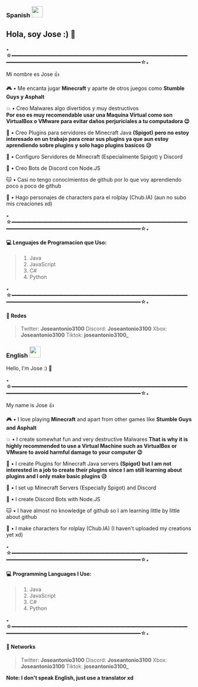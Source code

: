 ### Spanish <img src="https://upload.wikimedia.org/wikipedia/commons/8/89/Bandera_de_Espa%C3%B1a.svg" width="30"></h2>
## Hola, soy Jose :) 👋

꘎☆━━━━━━━━━━━━━━━━━━━━━━━━━━━━━━━━━━━━━━━━━━━━━━━━━━━━━━━━━━━━☆꘎

Mi nombre es Jose 👍    

🎮 • Me encanta jugar **Minecraft** y aparte de otros juegos como **Stumble Guys y Asphalt**

💥 • Creo Malwares algo divertidos y muy destructivos   
**Por eso es muy recomendable usar una Maquina Virtual como son VirtualBox o VMware para evitar daños perjuriciales a tu computadora 😉**

🔧 • Creo Plugins para servidores de Minecraft Java **(Spigot)** **pero no estoy interesado en un trabajo para crear sus plugins ya que aun estoy aprendiendo sobre plugins y solo hago plugins basicos 😥**

🔩 • Configuro Servidores de Minecraft (Especialmente Spigot) y Discord

🤖 • Creo Bots de Discord con Node.JS

🐱 • Casi no tengo conocimientos de github por lo que voy aprendiendo poco a poco de github

🤖 • Hago personajes de characters para el rolplay (Chub.IA) (aun no subo mis creaciones xd)

꘎☆━━━━━━━━━━━━━━━━━━━━━━━━━━━━━━━━━━━━━━━━━━━━━━━━━━━━━━━━━━━━☆꘎

#### 💻 Lenguajes de Programacion que Uso:

> 1. Java
> 2. JavaScript
> 3. C#
> 4. Python

꘎☆━━━━━━━━━━━━━━━━━━━━━━━━━━━━━━━━━━━━━━━━━━━━━━━━━━━━━━━━━━━━☆꘎

#### 📱 Redes

> Twitter: **Joseantonio3100**
> Discord: **Joseantonio3100**
> Xbox: **Joseantonio3100**
> Tiktok: **joseantonio3100_**



### English <img src="https://upload.wikimedia.org/wikipedia/commons/thumb/8/83/Flag_of_the_United_Kingdom_%283-5%29.svg/2560px-Flag_of_the_United_Kingdom_%283-5%29.svg.png" width="30"></h2>
Hello, I'm Jose :) 👋

꘎☆━━━━━━━━━━━━━━━━━━━━━━━━━━━━━━━━━━━━━━━━━━━━━━━━━━━━━━━━━━━━☆꘎

My name is Jose 👍  

🎮 • I love playing **Minecraft** and apart from other games like **Stumble Guys and Asphalt**    

💥 • I create somewhat fun and very destructive Malwares
**That is why it is highly recommended to use a Virtual Machine such as VirtualBox or VMware to avoid harmful damage to your computer 😉**    

🔧 • I create Plugins for Minecraft Java servers **(Spigot)** **but I am not interested in a job to create their plugins since I am still learning about plugins and I only make basic plugins 😥**     

🔩 • I set up Minecraft Servers (Especially Spigot) and Discord     

🤖 • I create Discord Bots with Node.JS    

🐱 • I have almost no knowledge of github so I am learning little by little about github    

🤖 • I make characters for rolplay (Chub.IA) (I haven't uploaded my creations yet xd)

꘎☆━━━━━━━━━━━━━━━━━━━━━━━━━━━━━━━━━━━━━━━━━━━━━━━━━━━━━━━━━━━━☆꘎

#### 💻 Programming Languages ​​I Use:

> 1. Java
> 2. JavaScript
> 3. C#
> 4. Python

꘎☆━━━━━━━━━━━━━━━━━━━━━━━━━━━━━━━━━━━━━━━━━━━━━━━━━━━━━━━━━━━━☆꘎

#### 📱 Networks

> Twitter: **Joseantonio3100**
> Discord: **Joseantonio3100**
> Xbox: **Joseantonio3100**
> Tiktok: **joseantonio3100_**

**Note: I don't speak English, just use a translator xd**
